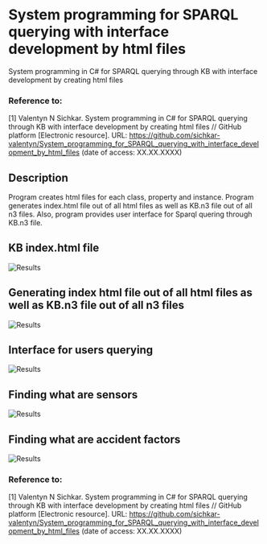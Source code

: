 # System programming for SPARQL querying with interface development by html files
System programming in C# for SPARQL querying through KB with interface development by creating html files

### Reference to:
[1] Valentyn N Sichkar. System programming in C# for SPARQL querying through KB with interface development by creating html files // GitHub platform [Electronic resource]. URL: https://github.com/sichkar-valentyn/System_programming_for_SPARQL_querying_with_interface_development_by_html_files (date of access: XX.XX.XXXX)

## Description
Program creates html files for each class, property and instance. Program generates index.html file out of all html files as well as KB.n3 file out of all n3 files. Also, program provides user interface for Sparql quering through KB.n3 file.

## KB index.html file
![Results](images/KB_index_html.png)

## Generating index html file out of all html files as well as KB.n3 file out of all n3 files
![Results](images/Generating_index_html_file_out_of_all_html_files_as_well_as_KB.n3_file_out_of_all_n3_files.png)

## Interface for users querying
![Results](images/Interface_for_users_quering.png)

## Finding what are sensors
![Results](images/Finding_what_are_sensors.png)

## Finding what are accident factors
![Results](images/Finding_what_are_accident_factors.png)

### Reference to:
[1] Valentyn N Sichkar. System programming in C# for SPARQL querying through KB with interface development by creating html files // GitHub platform [Electronic resource]. URL: https://github.com/sichkar-valentyn/System_programming_for_SPARQL_querying_with_interface_development_by_html_files (date of access: XX.XX.XXXX)
